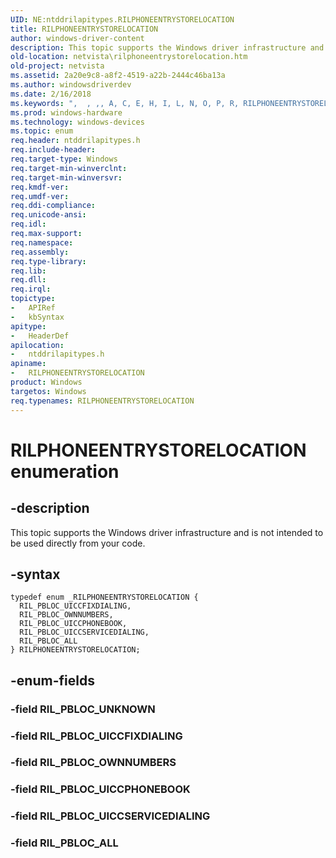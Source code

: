 ```yaml
---
UID: NE:ntddrilapitypes.RILPHONEENTRYSTORELOCATION
title: RILPHONEENTRYSTORELOCATION
author: windows-driver-content
description: This topic supports the Windows driver infrastructure and is not intended to be used directly from your code.
old-location: netvista\rilphoneentrystorelocation.htm
old-project: netvista
ms.assetid: 2a20e9c8-a8f2-4519-a22b-2444c46ba13a
ms.author: windowsdriverdev
ms.date: 2/16/2018
ms.keywords: ",  , ,, A, C, E, H, I, L, N, O, P, R, RILPHONEENTRYSTORELOCATION, RILPHONEENTRYSTORELOCATION enumeration [Network Drivers Starting with Windows Vista], RIL_PBLOC_ALL, RIL_PBLOC_OWNNUMBERS, RIL_PBLOC_UICCFIXDIALING, RIL_PBLOC_UICCPHONEBOOK, RIL_PBLOC_UICCSERVICEDIALING, S, T, Y, netvista.rilphoneentrystorelocation, ntddrilapitypes/RILPHONEENTRYSTORELOCATION, ntddrilapitypes/RIL_PBLOC_ALL, ntddrilapitypes/RIL_PBLOC_OWNNUMBERS, ntddrilapitypes/RIL_PBLOC_UICCFIXDIALING, ntddrilapitypes/RIL_PBLOC_UICCPHONEBOOK, ntddrilapitypes/RIL_PBLOC_UICCSERVICEDIALING"
ms.prod: windows-hardware
ms.technology: windows-devices
ms.topic: enum
req.header: ntddrilapitypes.h
req.include-header: 
req.target-type: Windows
req.target-min-winverclnt: 
req.target-min-winversvr: 
req.kmdf-ver: 
req.umdf-ver: 
req.ddi-compliance: 
req.unicode-ansi: 
req.idl: 
req.max-support: 
req.namespace: 
req.assembly: 
req.type-library: 
req.lib: 
req.dll: 
req.irql: 
topictype:
-	APIRef
-	kbSyntax
apitype:
-	HeaderDef
apilocation:
-	ntddrilapitypes.h
apiname:
-	RILPHONEENTRYSTORELOCATION
product: Windows
targetos: Windows
req.typenames: RILPHONEENTRYSTORELOCATION
---
```


# RILPHONEENTRYSTORELOCATION enumeration


## -description


This topic supports the Windows driver infrastructure and is not intended to be used directly from your code.


## -syntax


````
typedef enum _RILPHONEENTRYSTORELOCATION { 
  RIL_PBLOC_UICCFIXDIALING,
  RIL_PBLOC_OWNNUMBERS,
  RIL_PBLOC_UICCPHONEBOOK,
  RIL_PBLOC_UICCSERVICEDIALING,
  RIL_PBLOC_ALL
} RILPHONEENTRYSTORELOCATION;
````


## -enum-fields




### -field RIL_PBLOC_UNKNOWN


### -field RIL_PBLOC_UICCFIXDIALING


### -field RIL_PBLOC_OWNNUMBERS


### -field RIL_PBLOC_UICCPHONEBOOK


### -field RIL_PBLOC_UICCSERVICEDIALING


### -field RIL_PBLOC_ALL

